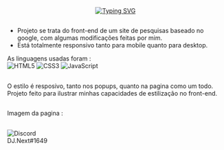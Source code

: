 <div align="center">
  <a href="https://git.io/typing-svg"><img src="https://readme-typing-svg.herokuapp.com?font=Fira+Code&weight=900&size=24&pause=1000&width=505&lines=Pagina+inicial+de+pesquisa+do+Google" alt="Typing SVG" /></a>
</div>

##

- Projeto se trata do front-end de um site de pesquisas baseado no google, com  algumas modificações feitas por mim.
- Está totalmente responsivo tanto para mobile quanto para desktop.

As linguagens usadas foram : <br>
  ![HTML5](https://img.shields.io/badge/html5-%23E34F26.svg?style=for-the-badge&logo=html5&logoColor=white)
  ![CSS3](https://img.shields.io/badge/css3-%231572B6.svg?style=for-the-badge&logo=css3&logoColor=white)
  ![JavaScript](https://img.shields.io/badge/javascript-%23323330.svg?style=for-the-badge&logo=javascript&logoColor=%23F7DF1E)

  ##

O estilo é resposivo, tanto nos popups, quanto na pagina como um todo. <br>
Projeto feito para ilustrar minhas capacidades de estilização no front-end.

##

Imagem da pagina :


## 

![Discord](https://img.shields.io/badge/Discord-%235865F2.svg?style=for-the-badge&logo=discord&logoColor=white) <br> DJ.Next#1649
